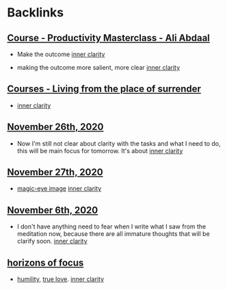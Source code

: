 
# Backlinks
## [Course - Productivity Masterclass - Ali Abdaal](<Course - Productivity Masterclass - Ali Abdaal.md>)
- Make the outcome [inner clarity](<inner clarity.md>)

- making the outcome more salient, more clear [inner clarity](<inner clarity.md>)

## [Courses - Living from the place of surrender](<Courses - Living from the place of surrender.md>)
- [inner clarity](<inner clarity.md>)

## [November 26th, 2020](<November 26th, 2020.md>)
- Now I'm still not clear about clarity with the tasks and what I need to do, this will be main focus for tomorrow. It's about [inner clarity](<inner clarity.md>)

## [November 27th, 2020](<November 27th, 2020.md>)
- [magic-eye image](<magic-eye image.md>) [inner clarity](<inner clarity.md>)

## [November 6th, 2020](<November 6th, 2020.md>)
- I don't have anything need to fear when I write what I saw from the meditation now, because there are all immature thoughts that will be clarify soon. [inner clarity](<inner clarity.md>)

## [horizons of focus](<horizons of focus.md>)
- [humility](<humility.md>), [true love](<true love.md>). [inner clarity](<inner clarity.md>)

